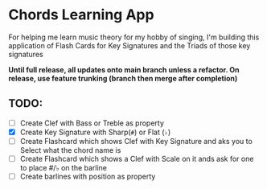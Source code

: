 # Chords Learning App

For helping me learn music theory for my hobby of singing, I'm building this application of Flash Cards for Key Signatures and the Triads of those key signatures

**Until full release, all updates onto main branch unless a refactor. On release, use feature trunking (branch then merge after completion)**

## TODO:

- [ ] Create Clef with Bass or Treble as property
- [x] Create Key Signature with Sharp(`#`) or Flat (`♭`)
- [ ] Create Flashcard which shows Clef with Key Signature and aks you to Select what the chord name is
- [ ] Create Flashcard which shows a Clef with Scale on it ands ask for one to place #/♭ on the barline
- [ ] Create barlines with position as property
